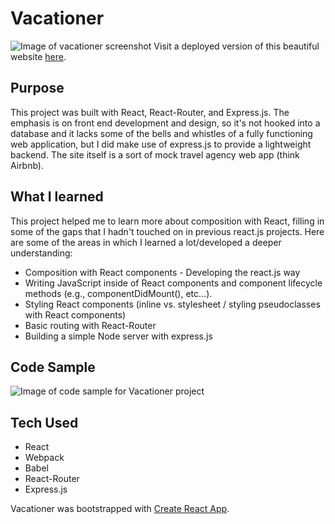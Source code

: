 # Vacationer
![Image of vacationer screenshot](http://gdurl.com/Z49S)
Visit a deployed version of this beautiful website [here](http://vacationer-project-bucket.s3-website.us-east-2.amazonaws.com/).

<!-- Have you always dreamed of getting away to an exotic location? Well, keep dreaming because this is just a fun little project that won't really take you anywhere. It can't make reservations and it won't book your flight. -->

## Purpose
This project was built with React, React-Router, and Express.js. The emphasis is on front end development and design, so it's not hooked into a database and it lacks some of the bells and whistles of a fully functioning web application, but I did make use of express.js to provide a lightweight backend. The site itself is a sort of mock travel agency web app (think Airbnb). 

## What I learned
This project helped me to learn more about composition with React, filling in some of the gaps that I hadn't touched on in previous react.js projects. Here are some of the areas in which I learned a lot/developed a deeper understanding:
* Composition with React components - Developing the react.js way
* Writing JavaScript inside of React components and component lifecycle methods (e.g., componentDidMount(), etc...).
* Styling React components (inline vs. stylesheet / styling pseudoclasses with React components)
* Basic routing with React-Router
* Building a simple Node server with express.js

## Code Sample
![Image of code sample for Vacationer project](http://gdurl.com/eEOj)

## Tech Used
* React
* Webpack
* Babel
* React-Router
* Express.js

Vacationer was bootstrapped with [Create React App](https://github.com/facebookincubator/create-react-app).
